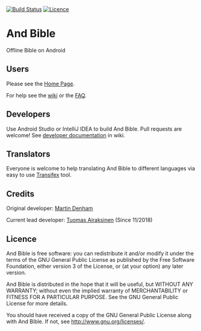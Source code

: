 [![Build Status](https://travis-ci.org/AndBible/and-bible.svg?branch=master)](https://travis-ci.org/AndBible/and-bible)
[![Licence](https://img.shields.io/badge/licence-GPL-blue.svg)](https://github.com/tuomas2/automate/blob/master/LICENSE.txt)
   
# And Bible
Offline Bible on Android

## Users
Please see the [Home Page](http://andbible.github.io/and-bible/).

For help see the [wiki](https://github.com/andbible/and-bible/wiki) or the 
[FAQ](https://github.com/andbible/and-bible/wiki/FAQ).

## Developers

Use Android Studio or IntelliJ IDEA to build And Bible.
Pull requests are welcome! See [developer documentation](https://github.com/AndBible/and-bible/wiki/Code-contributions)
in wiki.

## Translators

Everyone is welcome to help translating And Bible to different languages via
easy to use [Transifex](https://www.transifex.com/mjdenham/andbible/) tool.

## Credits

Original developer: [Martin Denham](http://github.com/mjdenham)

Current lead developer: [Tuomas Airaksinen](http://github.com/tuomas2) (Since 11/2018)

## Licence

And Bible is free software: you can redistribute it and/or modify it under the terms of the GNU General Public License 
as published by the Free Software Foundation, either version 3 of the License, or (at your option) any later version.

And Bible is distributed in the hope that it will be useful, but WITHOUT ANY WARRANTY; without even the implied warranty 
of MERCHANTABILITY or FITNESS FOR A PARTICULAR PURPOSE. See the GNU General Public License for more details.

You should have received a copy of the GNU General Public License along with And Bible. 
If not, see http://www.gnu.org/licenses/.

